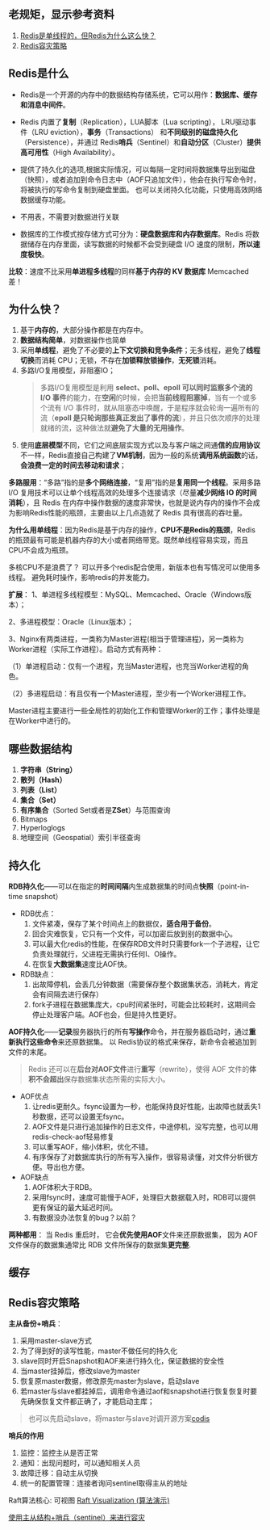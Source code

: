 ## 老规矩，显示参考资料
1. [Redis是单线程的，但Redis为什么这么快？](https://zhuanlan.zhihu.com/p/42272979)
2. [Redis容灾策略](https://blog.csdn.net/irean_lau/article/details/51360277)


## Redis是什么

* Redis是一个开源的内存中的数据结构存储系统，它可以用作：**数据库、缓存和消息中间件**。

* Redis 内置了**复制**（Replication），LUA脚本（Lua scripting）， LRU驱动事件（LRU eviction），**事务**（Transactions） 和**不同级别的磁盘持久化**（Persistence），并通过 Redis**哨兵**（Sentinel）和**自动分区**（Cluster）**提供高可用性**（High Availability）。

* 提供了持久化的选项,根据实际情况，可以每隔一定时间将数据集导出到磁盘（快照），或者追加到命令日志中（AOF只追加文件），他会在执行写命令时，将被执行的写命令复制到硬盘里面。 也可以关闭持久化功能，只使用高效网络数据缓存功能。

* 不用表，不需要对数据进行关联

* 数据库的工作模式按存储方式可分为：**硬盘数据库和内存数据库**。Redis 将数据储存在内存里面，读写数据的时候都不会受到硬盘 I/O 速度的限制，**所以速度极快**。

**比较**：速度不比采用**单进程多线程**的同样**基于内存的 KV 数据库** Memcached 差！

## 为什么快？
1. 基于**内存的**，大部分操作都是在内存中。
2. **数据结构简单**，对数据操作也简单
3. 采用**单线程**，避免了不必要的**上下文切换和竞争条件**；无多线程，避免了**线程切换**而消耗 CPU；无锁，不存在**加锁释放锁操作**，**无死锁**消耗。
4. 多路I/O复用模型，非阻塞IO；
   > 多路I/O复用模型是利用 **select、poll、epoll 可以同时监察多个流的 I/O 事件**的能力，在**空闲**的时候，会把**当前线程阻塞掉**，当有一个或多个流有 I/O 事件时，就从阻塞态中唤醒，于是程序就会轮询一遍所有的流（**epoll 是只轮询那些真正发出了事件的流**），并且只依次顺序的处理就绪的流，这种做法就**避免了大量的无用操作**。
5. 使用**底层模型**不同，它们之间底层实现方式以及与客户端之间通**信的应用协议**不一样，Redis直接自己构建了**VM机制**，因为一般的系统**调用系统函数**的话，**会浪费一定的时间去移动和请求**；

**多路服用**：“多路”指的是**多个网络连接**，“复用”指的是**复用同一个线程**。采用多路 I/O 复用技术可以让单个线程高效的处理多个连接请求（尽量**减少网络 IO 的时间消耗**），且 Redis 在内存中操作数据的速度非常快，也就是说内存内的操作不会成为影响Redis性能的瓶颈，主要由以上几点造就了 Redis 具有很高的吞吐量。

**为什么用单线程**：因为Redis是基于内存的操作，**CPU不是Redis的瓶颈**，Redis的瓶颈最有可能是机器内存的大小或者网络带宽。既然单线程容易实现，而且CPU不会成为瓶颈。

多核CPU不是浪费了？ 可以开多个redis配合使用，新版本也有写情况可以使用多线程。 避免耗时操作，影响redis的并发能力。

**扩展**：
1、单进程多线程模型：MySQL、Memcached、Oracle（Windows版本）；

2、多进程模型：Oracle（Linux版本）；

3、Nginx有两类进程，一类称为Master进程(相当于管理进程)，另一类称为Worker进程（实际工作进程）。启动方式有两种：

（1）单进程启动：仅有一个进程，充当Master进程，也充当Worker进程的角色。

（2）多进程启动：有且仅有一个Master进程，至少有一个Worker进程工作。

Master进程主要进行一些全局性的初始化工作和管理Worker的工作；事件处理是在Worker中进行的。



## 哪些数据结构

1. **字符串（String）**
2. **散列（Hash）**
3. **列表（List）**
4. **集合（Set）**
5. **有序集合**（Sorted Set或者是**ZSet**）与范围查询
6. Bitmaps
7. Hyperloglogs
8. 地理空间（Geospatial）索引半径查询

## 持久化

**RDB持久化**——可以在指定的**时间间隔**内生成数据集的时间点**快照**（point-in-time snapshot）

* RDB优点：
    1. 文件紧凑，保存了某个时间点上的数据仅，**适合用于备份**。
    2. 回合灾难恢复，它只有一个文件，可以加密后放到别的数据中心。
    3. 可以最大化redis的性能，在保存RDB文件时只需要fork一个子进程，让它负责处理就行，父进程无需执行任何I、O操作。
    4. 在恢复**大数据集**速度比AOF快。
* RDB缺点：
    1. 出故障停机，会丢几分钟数据（需要保存整个数据集状态，消耗大，肯定会有间隔去进行保存）
    2. fork子进程在数据集庞大，cpu时间紧张时，可能会比较耗时，这期间会停止处理客户端。AOF也会，但是持久性更好。

**AOF持久化**——**记录**服务器执行的所有**写操作**命令，并在服务器启动时，通过**重新执行这些命令**来还原数据集。 以 Redis协议的格式来保存，新命令会被追加到文件的末尾。 
> Redis 还可以在**后台对AOF文件**进行**重写**（rewrite），使得 AOF 文件的**体积不会超出**保存数据集状态所需的实际大小。

* AOF优点
  1. 让redis更耐久。fsync设置为一秒，也能保持良好性能，出故障也就丢失1秒数据，还可以设置无fsync。
  2. AOF文件是只进行追加操作的日志文件，中途停机，没写完整，也可以用redis-check-aof轻易修复
  3. 可以重写AOF，缩小体积，优化不错。
  4. 有序保存了对数据库执行的所有写入操作，很容易读懂，对文件分析很方便。导出也方便。
* AOF缺点
  1. AOF体积大于RDB。
  2. 采用fsync时，速度可能慢于AOF，处理巨大数据载入时，RDB可以提供更有保证的最大延迟时间。
  3. 有数据没办法恢复的bug？以前？

**两种都用**： 当 Redis 重启时， 它会**优先使用AOF**文件来还原数据集， 因为 AOF 文件保存的数据集通常比 RDB 文件所保存的数据集**更完整**.

## 缓存

## Redis容灾策略

**主从备份+哨兵**： 
1. 采用master-slave方式 
2. 为了得到好的读写性能，master不做任何的持久化 
3. slave同时开启Snapshot和AOF来进行持久化，保证数据的安全性 
4. 当master挂掉后，修改slave为master 
5. 恢复原master数据，修改原先master为slave，启动slave 
6. 若master与slave都挂掉后，调用命令通过aof和snapshot进行恢复恢复时要先确保恢复文件都正确了，才能启动主库；
>也可以先启动slave，将master与slave对调开源方案[codis](http://navyaijm.blog.51cto.com/4647068/1637688)

**哨兵的作用**

1. 监控：监控主从是否正常
2. 通知：出现问题时，可以通知相关人员
3. 故障迁移：自动主从切换
4. 统一的配置管理：连接者询问sentinel取得主从的地址 

Raft算法核心: 可视图
[Raft Visualization (算法演示)](http://thesecretlivesofdata.com/raft/)

[使用主从结构+哨兵（sentinel）来进行容灾](http://blog.csdn.net/liuwei063608/article/details/50520163)

